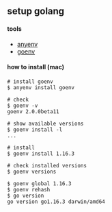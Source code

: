 ## setup golang

#### tools
 - [anyenv](https://github.com/anyenv/anyenv)
 - [goenv](https://github.com/syndbg/goenv)

#### how to install (mac)

```
# install goenv
$ anyenv install goenv

# check
$ goenv -v
goenv 2.0.0beta11

# show available versions
$ goenv install -l
...

# install
$ goenv install 1.16.3

# check installed versions
$ goenv versions

$ goenv global 1.16.3
$ goenv rehash
$ go version
go version go1.16.3 darwin/amd64
```

